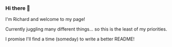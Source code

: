 ### Hi there 👋
I'm Richard and welcome to my page!

Currently juggling many different things... so this is the least of my priorities. 

I promise I'll find a time (someday) to write a better README!

<!--
**khgkim/khgkim** is a ✨ _special_ ✨ repository because its `README.md` (this file) appears on your GitHub profile.

Here are some ideas to get you started:

- 🔭 I’m currently working on ...
- 🌱 I’m currently learning ...
- 👯 I’m looking to collaborate on ...
- 🤔 I’m looking for help with ...
- 💬 Ask me about ...
- 📫 How to reach me: ...
- 😄 Pronouns: ...
- ⚡ Fun fact: ...
-->

